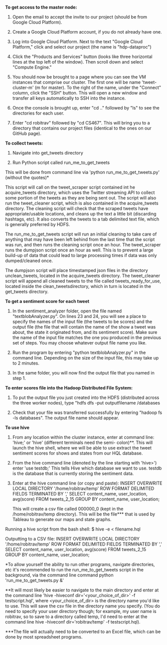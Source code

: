 <b>To get access to the master node:</b>

1) Open the email to accept the invite to our project (should be from Google Cloud Platform).

2) Create a Google Cloud Platform account, if you do not already have one.

3) Log into Google Cloud Platform. Next to the text "Google Cloud Platform," click and select our project (the name is "hdp-dataproc")

4) Click the "Products and Services" button (looks like three horizontal lines at the top left of the window). Then scroll down and select "Compute Engine."

5) You should now be brought to a page where you can see the VM instances that comprise our cluster. The first one will be name 'tweet-cluster-m' (m for master). To the right of the name, under the "Connect" column, click the "SSH" button. This will open a new window and transfer all keys automatically to SSH into the instance.

6) Once the console is brought up, enter "cd .." followed by "ls" to see the directories for each user.

7) Enter "cd robitrav" followed by "cd CS467". This will bring you to a directory that contains our project files (identical to the ones on our GitHub page). 

<b>To collect tweets:</b>

1) Navigate into get_tweets directory

2) Run Python script called run_me_to_get_tweets

This will be done from command line via 'python run_me_to_get_tweets.py' (without the quotes)*
	
This script will call on the tweet_scraper script contained int he acquire_tweets directory, which uses the Twitter streaming 		API to collect some portion of the tweets as they are being sent out. The script will also run the tweet_cleaner script, which 		is also contained in the acquire_tweets directory. The cleaning script will check that the scraped tweets have 				appropriate/usable locations, and cleans up the text a little bit (discarding hashtags, etc). It also converts the tweets to a tab delimited text file, which is generally preferred by HDFS.

The run_me_to_get_tweets script will run an initial cleaning to take care of anything that may have been left behind from the last
	time that the script was run, and then runs the cleaning script once an hour. The tweet_scraper runs the dumpjson script once an 
	hour as well. This is to prevent a large build-up of data that could lead to large processing times if data was only dumped/cleaned once.
	
The dumpjson script will place timestamped json files in the directory unclean_tweets, located in the acquire_tweets directory. The 
	tweet_cleaner script will append all cleaned tweets to the file called tweets_ready_for_use, located inside the clean_tweetsdirectory,
	which in turn is located in the get_tweets directory.	

<b>To get a sentiment score for each tweet</b>
1) In the sentiment_analyzer folder, open the file named "textblobAnalyzer.py". On lines 23 and 24, you will see a place to specify the names of the input file (the tweets to be scores) and the output file (the file that will contain the name of the show a tweet was about, the state it originated from, and its sentiment score). Make sure the name of the input file matches the one you produced in the previous set of steps. You may choose whatever output file name you like.

2) Run the program by entering "python textblobAnalyzer.py" in the command line. Depending on the size of the input file, this may take up to 2 minutes. 

3) In the same folder, you will now find the output file that you named in step 1.

<b>To enter scores file into the Hadoop Distributed File System:</b>

1) To put the output file you just created into the HDFS (distributed across the three worker nodes), type "hdfs dfs -put outputfilename /databases

2) Check that your file was transferred successfully by entering "hadoop fs -ls databases". The output file name should appear.


<b>To use hive</b>
1)	From any location within the cluster instance, enter at command line: 'hive;' or 'hive' (different terminals need the semi-		colon)**. This will launch the hive shell, where we will be able to use extract the tweet sentiment scores for shows and states from our HQL database.

2)	From the hive command line (denoted by the line starting with 'hive>') enter 'use testdb;' This tells Hive which database we 		want to use. testdb is the database that is currently storing the sentiment data.

3)	Enter at the hive command line (or copy and paste):
	INSERT OVERWRITE LOCAL DIRECTORY '/home/robitrav/temp' 
	ROW FORMAT DELIMITED 
	FIELDS TERMINATED BY ','
	SELECT content_name, user_location, avg(score) FROM tweets_2_15 GROUP BY content_name, user_location;
	
	This will create a csv file called 000000_0 (kept in the /home/robitrav/temp directory). This will be the file*** that is used 		by Tableau to generate our maps and state graphs.


Running a hive script from the bash shell:
$ hive -e < filename.hql

Outputting to a CSV file:
INSERT OVERWRITE LOCAL DIRECTORY '/home/robitrav/temp' 
ROW FORMAT DELIMITED 
FIELDS TERMINATED BY ','
SELECT content_name, user_location, avg(score) FROM tweets_2_15 GROUP BY content_name, user_location;

*To allow yourself the ability to run other programs, navigate directories, etc it's recommended to run the run_me_to_get_tweets
script in the background, via the command line command python 'run_me_to_get_tweets.py &'

**It will most likely be easier to navigate to the main directory and enter at the command line 'hive -hiveconf dir='<your_choice_of_dir>' -f testscript.hql',
where <your_choice_of_dir> is the directory name you'd like to use. This will save the csv file in the directory name you specify. (You do need to specify your
user directory though; for example, my user name is robitrav, so to save to a directory called temp, I'd need to enter at the command line 
hive -hiveconf dir='robitrav/temp' -f testscript.hql).

***The file will actually need to be converted to an Excel file, which can be done by most spreadsheet programs.
